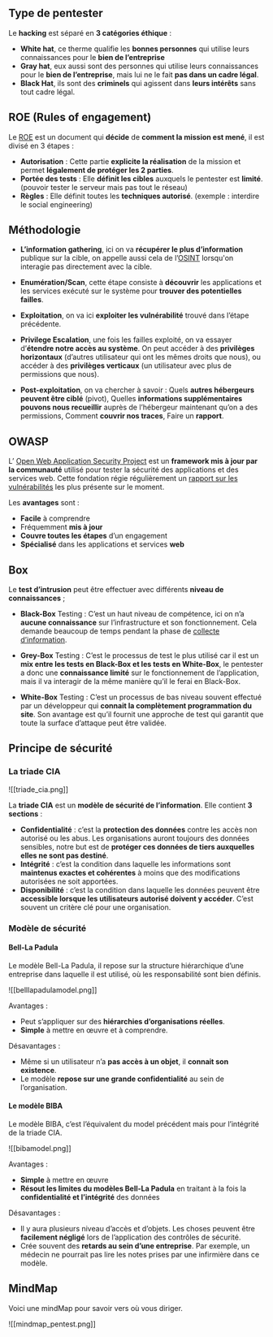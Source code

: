 
## __Type de pentester__

Le **hacking** est séparé en **3 catégories éthique** :

 - **White hat**, ce therme qualifie les **bonnes personnes** qui utilise leurs connaissances pour le **bien de l’entreprise**
 - **Gray hat**, eux aussi sont des personnes qui utilise leurs connaissances pour le **bien de l’entreprise**, mais lui ne le fait **pas dans un cadre légal**.
 - **Black Hat**, ils sont des **criminels** qui agissent dans **leurs intérêts** sans tout cadre légal.


## __ROE (Rules of engagement)__

Le [ROE](https://sansorg.egnyte.com/dl/bF4I3yCcnt/?) est un document qui **décide** de **comment la mission est mené**, il est divisé en 3 étapes :
 - **Autorisation** : Cette partie **explicite la réalisation** de la mission et permet **légalement de protéger les 2 parties**.
 - **Portée des tests** : Elle **définit les cibles** auxquels le pentester est **limité**. (pouvoir tester le serveur mais pas tout le réseau)
 - **Règles** : Elle définit toutes les **techniques autorisé**. (exemple : interdire le social engineering)


## __Méthodologie__

 - **L’information gathering**, ici on va **récupérer le plus d’information** publique sur la cible, on appelle aussi cela de l’[OSINT](Osint-Utils.md) lorsqu'on interagie pas directement avec la cible.

 - **Enumération/Scan**, cette étape consiste à **découvrir** les applications et les services exécuté sur le système pour **trouver des potentielles failles**.

 - **Exploitation**, on va ici **exploiter les vulnérabilité** trouvé dans l’étape précédente.

 - **Privilege Escalation**, une fois les failles exploité, on va essayer d’**étendre notre accès au système**. On peut accéder à des **privilèges horizontaux** (d’autres utilisateur qui ont les mêmes droits que nous), ou accéder à des **privilèges verticaux** (un utilisateur avec plus de permissions que nous). 

 - **Post-exploitation**, on va chercher à savoir : Quels **autres hébergeurs peuvent être ciblé** (pivot), Quelles **informations supplémentaires pouvons nous recueillir** auprès de l’hébergeur maintenant qu’on a des permissions, Comment **couvrir nos traces**, Faire un **rapport**.


## __OWASP__

L’ [Open Web Application Security Project](https://owasp.org/) est un **framework mis à jour par la communauté** utilisé pour tester la sécurité des applications et des services web.
Cette fondation régie régulièrement un [rapport sur les vulnérabilités](https://owasp.org/www-project-top-ten/) les plus présente sur le moment.

Les **avantages** sont :
- **Facile** à comprendre
- Fréquemment **mis à jour**
- **Couvre toutes les étapes** d’un engagement
- **Spécialisé** dans les applications et services **web**


## __Box__

Le **test d’intrusion** peut être effectuer avec différents **niveau de connaissances** ;

- **Black-Box** Testing : C’est un haut niveau de compétence, ici on n’a **aucune connaissance** sur l’infrastructure et son fonctionnement. Cela demande beaucoup de temps pendant la phase de [collecte d’information](Decouvertes_du_contenu).

- **Grey-Box** Testing : C’est le processus de test le plus utilisé car il est un **mix entre les tests en Black-Box et les tests en White-Box**, le pentester a donc une **connaissance limité** sur le fonctionnement de l’application, mais il va interagir de la même manière qu’il le ferai en Black-Box. 

- **White-Box** Testing : C’est un processus de bas niveau souvent effectué par un développeur qui **connait la complètement programmation du site**. Son avantage est qu’il fournit une approche de test qui garantit que toute la surface d’attaque peut être validée.


## __Principe de sécurité__

### La triade CIA

![[triade_cia.png]]

La **triade CIA** est un **modèle de sécurité de l’information**. Elle contient **3 sections** :

- **Confidentialité** : c’est la **protection des données** contre les accès non autorisé ou les abus. Les organisations auront toujours des données sensibles, notre but est de **protéger ces données de tiers auxquelles elles ne sont pas destiné**.
- **Intégrité** : c’est la condition dans laquelle les informations sont **maintenus exactes et cohérentes** à moins que des modifications autorisées ne soit apportées.
- **Disponibilité** : c’est la condition dans laquelle les données peuvent être **accessible lorsque les utilisateurs autorisé doivent y accéder**. C’est souvent un critère clé pour une organisation.


### Modèle de sécurité

#### Bell-La Padula

Le modèle Bell-La Padula, il repose sur la structure hiérarchique d’une entreprise dans laquelle il est utilisé, où les responsabilité sont bien définis.

![[belllapadulamodel.png]]

Avantages : 
- Peut s’appliquer sur des **hiérarchies d’organisations réelles**.
- **Simple** à mettre en œuvre et à comprendre.

Désavantages :
- Même si un utilisateur n’a **pas accès à un objet**, il **connait son existence**.
- Le modèle **repose sur une grande confidentialité** au sein de l’organisation.

#### Le modèle BIBA

Le modèle BIBA, c’est l’équivalent du model précédent mais pour l’intégrité de la triade CIA.

![[bibamodel.png]]

Avantages :
- **Simple** à mettre en œuvre
- **Résout les limites du modèles Bell-La Padula** en traitant à la fois la **confidentialité et l’intégrité** des données

Désavantages :
- Il y aura plusieurs niveau d’accès et d’objets. Les choses peuvent être **facilement négligé** lors de l’application des contrôles de sécurité.
- Crée souvent des **retards au sein d’une entreprise**. Par exemple, un médecin ne pourrait pas lire les notes prises par une infirmière dans ce modèle. 



## __MindMap__

Voici une mindMap pour savoir vers où vous diriger.

![[mindmap_pentest.png]]